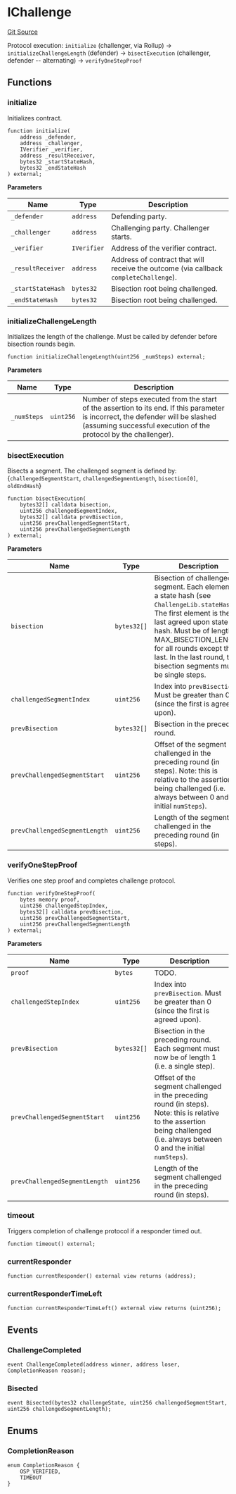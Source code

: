 # IChallenge
[Git Source](https://github.com/SpecularL2/specular/blob/c54213cfb14aca9d44e839341f672dd978834f68/src/challenge/IChallenge.sol)

Protocol execution:
`initialize` (challenger, via Rollup) ->
`initializeChallengeLength` (defender) ->
`bisectExecution` (challenger, defender -- alternating) ->
`verifyOneStepProof`


## Functions
### initialize

Initializes contract.


```solidity
function initialize(
    address _defender,
    address _challenger,
    IVerifier _verifier,
    address _resultReceiver,
    bytes32 _startStateHash,
    bytes32 _endStateHash
) external;
```
**Parameters**

|Name|Type|Description|
|----|----|-----------|
|`_defender`|`address`|Defending party.|
|`_challenger`|`address`|Challenging party. Challenger starts.|
|`_verifier`|`IVerifier`|Address of the verifier contract.|
|`_resultReceiver`|`address`|Address of contract that will receive the outcome (via callback `completeChallenge`).|
|`_startStateHash`|`bytes32`|Bisection root being challenged.|
|`_endStateHash`|`bytes32`|Bisection root being challenged.|


### initializeChallengeLength

Initializes the length of the challenge. Must be called by defender before bisection rounds begin.


```solidity
function initializeChallengeLength(uint256 _numSteps) external;
```
**Parameters**

|Name|Type|Description|
|----|----|-----------|
|`_numSteps`|`uint256`|Number of steps executed from the start of the assertion to its end. If this parameter is incorrect, the defender will be slashed (assuming successful execution of the protocol by the challenger).|


### bisectExecution

Bisects a segment. The challenged segment is defined by: {`challengedSegmentStart`, `challengedSegmentLength`, `bisection[0]`, `oldEndHash`}


```solidity
function bisectExecution(
    bytes32[] calldata bisection,
    uint256 challengedSegmentIndex,
    bytes32[] calldata prevBisection,
    uint256 prevChallengedSegmentStart,
    uint256 prevChallengedSegmentLength
) external;
```
**Parameters**

|Name|Type|Description|
|----|----|-----------|
|`bisection`|`bytes32[]`|Bisection of challenged segment. Each element is a state hash (see `ChallengeLib.stateHash`). The first element is the last agreed upon state hash. Must be of length MAX_BISECTION_LENGTH for all rounds except the last. In the last round, the bisection segments must be single steps.|
|`challengedSegmentIndex`|`uint256`|Index into `prevBisection`. Must be greater than 0 (since the first is agreed upon).|
|`prevBisection`|`bytes32[]`|Bisection in the preceding round.|
|`prevChallengedSegmentStart`|`uint256`|Offset of the segment challenged in the preceding round (in steps). Note: this is relative to the assertion being challenged (i.e. always between 0 and the initial `numSteps`).|
|`prevChallengedSegmentLength`|`uint256`|Length of the segment challenged in the preceding round (in steps).|


### verifyOneStepProof

Verifies one step proof and completes challenge protocol.


```solidity
function verifyOneStepProof(
    bytes memory proof,
    uint256 challengedStepIndex,
    bytes32[] calldata prevBisection,
    uint256 prevChallengedSegmentStart,
    uint256 prevChallengedSegmentLength
) external;
```
**Parameters**

|Name|Type|Description|
|----|----|-----------|
|`proof`|`bytes`|TODO.|
|`challengedStepIndex`|`uint256`|Index into `prevBisection`. Must be greater than 0 (since the first is agreed upon).|
|`prevBisection`|`bytes32[]`|Bisection in the preceding round. Each segment must now be of length 1 (i.e. a single step).|
|`prevChallengedSegmentStart`|`uint256`|Offset of the segment challenged in the preceding round (in steps). Note: this is relative to the assertion being challenged (i.e. always between 0 and the initial `numSteps`).|
|`prevChallengedSegmentLength`|`uint256`|Length of the segment challenged in the preceding round (in steps).|


### timeout

Triggers completion of challenge protocol if a responder timed out.


```solidity
function timeout() external;
```

### currentResponder


```solidity
function currentResponder() external view returns (address);
```

### currentResponderTimeLeft


```solidity
function currentResponderTimeLeft() external view returns (uint256);
```

## Events
### ChallengeCompleted

```solidity
event ChallengeCompleted(address winner, address loser, CompletionReason reason);
```

### Bisected

```solidity
event Bisected(bytes32 challengeState, uint256 challengedSegmentStart, uint256 challengedSegmentLength);
```

## Enums
### CompletionReason

```solidity
enum CompletionReason {
    OSP_VERIFIED,
    TIMEOUT
}
```

